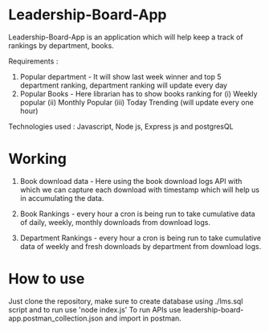 # Leadership-Board-App

Leadership-Board-App is an application which will help keep a track of rankings
by department, books.

Requirements :

1. Popular department - It will show last week winner and top 5 department ranking, department
   ranking will update every day
2. Popular Books - Here librarian has to show books ranking for
   (i) Weekly popular
   (ii) Monthly Popular
   (iii) Today Trending (will update every one hour)

Technologies used : Javascript, Node js, Express js and postgresQL

# Working

1. Book download data - Here using the book download logs API with which we can capture each download with timestamp
   which will help us in accumulating the data.

2. Book Rankings - every hour a cron is being run to take cumulative data of daily, weekly, monthly downloads
   from download logs.

3. Department Rankings - every hour a cron is being run to take cumulative data of weekly and fresh downloads by department
   from download logs.

# How to use

Just clone the repository, make sure to create database using ./lms.sql script and to run use 'node index.js'
To run APIs use leadership-board-app.postman_collection.json and import in postman.
